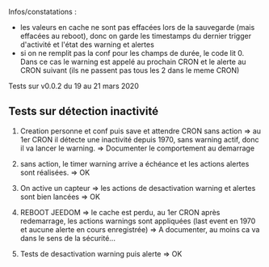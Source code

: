 Infos/constatations :
* les valeurs en cache ne sont pas effacées lors de la sauvegarde (mais effacées au reboot), donc on garde les timestamps du dernier trigger d'activité et l'état des warning et alertes
* si on ne remplit pas la conf pour les champs de durée, le code lit 0. Dans ce cas le warning est appelé au prochain CRON et le alerte au CRON suivant (ils ne passent pas tous les 2 dans le meme CRON)

Tests sur v0.0.2 du 19 au 21 mars 2020
###

Tests sur détection inactivité
---

1. Creation personne et conf puis save et attendre CRON sans action
=> au 1er CRON il détecte une inactivité depuis 1970, sans warning actif, donc il va lancer le warning. => Documenter le comportement au demarrage

2. sans action, le timer warning arrive a échéance et les actions alertes sont réalisées. => OK

3. On active un capteur => les actions de desactivation warning et alertes sont bien lancées => OK

4. REBOOT JEEDOM => le cache est perdu, au 1er CRON après redemarrage, les actions warnings sont appliquées (last event en 1970 et aucune alerte en cours enregistrée) => A documenter, au moins ca va dans le sens de la sécurité...

5. Tests de desactivation warning puis alerte => OK
